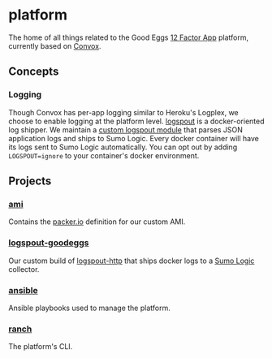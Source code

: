 platform
========

The home of all things related to the Good Eggs [12 Factor App](http://12factor.net/) platform, currently based on [Convox](http://convox.com/).

## Concepts

### Logging
Though Convox has per-app logging similar to Heroku's Logplex, we choose to enable logging at the platform level.  [logspout](https://github.com/gliderlabs/logspout) is a docker-oriented log shipper.  We maintain a [custom logspout module](https://github.com/goodeggs/logspout-http) that parses JSON application logs and ships to Sumo Logic.  Every docker container  will have its logs sent to Sumo Logic automatically.  You can opt out by adding `LOGSPOUT=ignore` to your container's docker environment.

## Projects

### [ami](./ami)
Contains the [packer.io](https://packer.io/) definition for our custom AMI.

### [logspout-goodeggs](./logspout-goodeggs)
Our custom build of [logspout-http](https://github.com/raychaser/logspout-http) that ships docker logs to a [Sumo Logic](https://www.sumologic.com/) collector.

### [ansible](./ansible)
Ansible playbooks used to manage the platform.

### [ranch](./cmd/ranch)
The platform's CLI.

